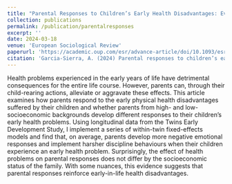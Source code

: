 ```yaml
---
title: "Parental Responses to Children’s Early Health Disadvantages: Evidence from a British Twin Study. "
collection: publications
permalink: /publication/parentalresponses
excerpt: ''
date: 2024-03-18 
venue: 'European Sociological Review'
paperurl: 'https://academic.oup.com/esr/advance-article/doi/10.1093/esr/jcae016/7631266?utm_source=advanceaccess&utm_campaign=esr&utm_medium=email'
citation: 'Garcia-Sierra, A. (2024) Parental responses to children’s early health disadvantages: evidence from a British twin study. European Sociological Review'
---
```


Health problems experienced in the early years of life have detrimental consequences for the entire life course. However, parents can, through their child-rearing actions, alleviate or aggravate these effects. This article examines how parents respond to the early physical health disadvantages suffered by their children and whether parents from high- and low-socioeconomic backgrounds develop different responses to their children’s early health problems. Using longitudinal data from the Twins Early Development Study, I implement a series of within-twin fixed-effects models and find that, on average, parents develop more negative emotional responses and implement harsher discipline behaviours when their children experience an early health problem. Surprisingly, the effect of health problems on parental responses does not differ by the socioeconomic status of the family. With some nuances, this evidence suggests that parental responses reinforce early-in-life health disadvantages.